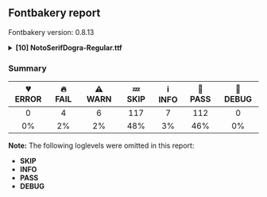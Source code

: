 ## Fontbakery report

Fontbakery version: 0.8.13

<details><summary><b>[10] NotoSerifDogra-Regular.ttf</b></summary><div><details><summary>🔥 <b>FAIL:</b> Noto fonts must have an ARTICLE.en_us.html file (<a href="https://font-bakery.readthedocs.io/en/stable/fontbakery/profiles/googlefonts.html#com.google.fonts/check/description/noto_has_article">com.google.fonts/check/description/noto_has_article</a>)</summary><div>


* 🔥 **FAIL** This is a Noto font but it lacks an ARTICLE.en_us.html file [code: missing-article]
</div></details><details><summary>🔥 <b>FAIL:</b> Ensure soft_dotted characters lose their dot when combined with marks that replace the dot. (<a href="https://font-bakery.readthedocs.io/en/stable/fontbakery/profiles/universal.html#com.google.fonts/check/soft_dotted">com.google.fonts/check/soft_dotted</a>)</summary><div>


* 🔥 **FAIL** The dot of soft dotted characters used in orthographies must disappear in the following strings: į̀ į́ į̂ į̃ į̄ į̌

The dot of soft dotted characters should disappear in other cases, for example: į̆ į̇ į̈ į̊ į̋ į̒ į̦̀ į̦́ į̦̂ į̦̃ į̦̄ į̦̆ į̦̇ į̦̈ į̦̊ į̦̋ į̦̌ į̦̒ į̧̀ į̧́ [code: soft-dotted]
</div></details><details><summary>🔥 <b>FAIL:</b> Space and non-breaking space have the same width? (<a href="https://font-bakery.readthedocs.io/en/stable/fontbakery/profiles/universal.html#com.google.fonts/check/whitespace_widths">com.google.fonts/check/whitespace_widths</a>)</summary><div>


* 🔥 **FAIL** Space and non-breaking space have differing width: The space glyph named space is 260 font units wide, non-breaking space named (uni00A0) is 240 font units wide, and both should be positive and the same. GlyphsApp has "Sidebearing arithmetic" (https://glyphsapp.com/tutorials/spacing) which allows you to set the non-breaking space width to always equal the space width. [code: different-widths]
</div></details><details><summary>🔥 <b>FAIL:</b> Check that texts shape as per expectation (<a href="https://font-bakery.readthedocs.io/en/stable/fontbakery/profiles/<Section: Shaping Checks>.html#com.google.fonts/check/shaping/regression">com.google.fonts/check/shaping/regression</a>)</summary><div>


* 🔥 **FAIL** qa/shaping_tests/dogra.json: Expected and actual shaping not matching
<div class="shaping">


<style type="text/css">
    @font-face {font-family: "TestFont"; src: url(../../fonts/NotoSerifDogra/googlefonts/ttf/NotoSerifDogra-Regular.ttf);}
    .tf { font-family: "TestFont"; }
    .shaping pre { font-size: 1.2rem; }
    .shaping li {
        font-size: 1.2rem;
        border-top: 1px solid #ddd;
        padding: 12px;
        margin-top: 12px;
    }
    .shaping-svg {
        height: 100px;
        margin: 10px;
        transform: matrix(1, 0, 0, -1, 0, 0);
    }
</style>

<h4>qa/shaping_tests/dogra.json: Expected and actual shaping not matching</h4>


</div>
<div class="shaping">

<li>Shaping did not match: <span class="tf">𑠊𑠹𑠨𑠭 𑠙𑠹𑠤𑠭 𑠑𑠹𑠓𑠭 𑠩𑠹𑠔𑠭 𑠧𑠹𑠤𑠭</span> (#9)</li>


<pre>Expected: matraI.alt.dogra=0+284|KaSsa.dogra=0+563|space=4+240|matraI.dogra=5+284|TaRa.dogra=5+546|space=9+240|matraI.dogra=10+284|JaNya.dogra=10+774|space=14+240|matraI.dogra=15+284|SaTta.dogra=15+601|space=19+240|matraI.dogra=20+284|ShaRa.dogra=20+822</pre>



<pre>Got     : matraI.alt.dogra=0+284|KaSsa.dogra=0+563|space=4+260|matraI.dogra=5+284|TaRa.dogra=5+546|space=9+260|matraI.dogra=10+284|JaNya.dogra=10+774|space=14+260|matraI.dogra=15+284|SaTta.dogra=15+601|space=19+260|matraI.dogra=20+284|ShaRa.dogra=20+822</pre>


Got: <svg class="shaping-svg" xmlns="http://www.w3.org/2000/svg" viewBox="0 0 5766 2494" transform="matrix(1 0 0 -1 0 0)">
<path d="M172.0,-4.0L103.0,30.0L103.0,677.0Q103.0,754.0 148.0,795.0Q193.0,836.0 260.0,836.0Q313.0,836.0 348.5,813.0Q384.0,790.0 406.5,753.0Q429.0,716.0 441.0,673.0L405.0,658.0Q384.0,712.0 354.0,740.5Q324.0,769.0 280.0,769.0Q238.0,769.0 209.5,741.5Q181.0,714.0 181.0,658.0L181.0,-4.0L172.0,-4.0Z" transform="translate(0, 864)"/>
<path d="M504.0,-55.0Q486.0,-23.0 470.0,6.0Q454.0,35.0 436.0,61.0Q405.0,42.0 363.0,31.0Q321.0,20.0 268.0,20.0Q229.0,20.0 189.5,31.5Q150.0,43.0 117.5,63.0Q85.0,83.0 65.0,109.0Q45.0,135.0 45.0,163.0Q45.0,208.0 80.0,234.5Q115.0,261.0 179.0,261.0Q233.0,261.0 278.0,244.5Q323.0,228.0 358.0,203.5Q393.0,179.0 416.0,156.0Q422.0,167.0 424.5,179.5Q427.0,192.0 427.0,205.0Q427.0,240.0 398.0,263.5Q369.0,287.0 288.0,302.0L243.0,310.0Q158.0,326.0 110.0,369.0Q62.0,412.0 62.0,479.0Q62.0,525.0 87.5,560.5Q113.0,596.0 160.0,617.0Q207.0,638.0 271.0,638.0Q314.0,638.0 353.5,625.0Q393.0,612.0 424.0,590.5Q455.0,569.0 473.0,544.0Q491.0,519.0 491.0,494.0Q491.0,449.0 453.0,424.0Q415.0,399.0 353.0,399.0Q296.0,399.0 240.5,422.5Q185.0,446.0 145.0,484.0Q141.0,472.0 141.0,456.0Q141.0,416.0 166.0,394.5Q191.0,373.0 245.0,362.0L298.0,352.0Q411.0,331.0 459.0,285.5Q507.0,240.0 507.0,182.0Q507.0,131.0 472.0,91.0Q515.0,38.0 552.0,-27.0L504.0,-55.0ZM311.0,462.0Q358.0,462.0 384.5,476.0Q411.0,490.0 411.0,518.0Q411.0,542.0 387.0,558.0Q363.0,574.0 313.0,574.0Q267.0,574.0 228.5,560.0Q190.0,546.0 167.0,520.0Q193.0,494.0 229.5,478.0Q266.0,462.0 311.0,462.0ZM228.0,83.0Q286.0,83.0 325.0,93.5Q364.0,104.0 387.0,122.0Q351.0,154.0 309.5,174.5Q268.0,195.0 211.0,195.0Q170.0,195.0 147.5,179.5Q125.0,164.0 125.0,139.0Q125.0,83.0 228.0,83.0Z" transform="translate(284, 864)"/>
<path d="" transform="translate(847, 864)"/>
<path d="M172.0,-4.0L103.0,30.0L103.0,558.0L47.0,558.0L15.0,616.0L15.0,625.0L103.0,625.0L103.0,670.0Q103.0,748.0 152.5,791.0Q202.0,834.0 278.0,834.0Q331.0,834.0 369.0,813.5Q407.0,793.0 432.5,758.0Q458.0,723.0 472.5,680.5Q487.0,638.0 493.0,594.0L443.0,585.0Q438.0,634.0 422.0,675.5Q406.0,717.0 376.0,742.5Q346.0,768.0 300.0,768.0Q251.0,768.0 216.0,739.5Q181.0,711.0 181.0,652.0L181.0,625.0L382.0,625.0L414.0,567.0L415.0,558.0L181.0,558.0L181.0,-4.0L172.0,-4.0Z" transform="translate(1107, 864)"/>
<path d="M333.0,-145.0L194.0,25.0Q116.0,30.0 75.5,57.0Q35.0,84.0 35.0,122.0Q35.0,148.0 51.0,163.0Q67.0,178.0 95.0,178.0Q123.0,178.0 149.0,158.5Q175.0,139.0 210.0,94.0L212.0,94.0Q305.0,94.0 350.5,129.5Q396.0,165.0 396.0,222.0Q396.0,263.0 363.5,288.0Q331.0,313.0 268.0,313.0L141.0,313.0L118.0,380.0L158.0,380.0Q230.0,380.0 279.0,395.5Q328.0,411.0 356.0,449.5Q384.0,488.0 391.0,558.0L57.0,558.0L25.0,616.0L25.0,625.0L489.0,625.0L521.0,567.0L521.0,558.0L475.0,558.0Q467.0,473.0 438.5,422.0Q410.0,371.0 360.0,344.0Q388.0,332.0 414.5,310.0Q441.0,288.0 459.0,258.0Q477.0,228.0 477.0,191.0Q477.0,119.0 420.5,76.0Q364.0,33.0 266.0,25.0L386.0,-99.0L333.0,-145.0Z" transform="translate(1391, 864)"/>
<path d="" transform="translate(1937, 864)"/>
<path d="M172.0,-4.0L103.0,30.0L103.0,558.0L47.0,558.0L15.0,616.0L15.0,625.0L103.0,625.0L103.0,670.0Q103.0,748.0 152.5,791.0Q202.0,834.0 278.0,834.0Q331.0,834.0 369.0,813.5Q407.0,793.0 432.5,758.0Q458.0,723.0 472.5,680.5Q487.0,638.0 493.0,594.0L443.0,585.0Q438.0,634.0 422.0,675.5Q406.0,717.0 376.0,742.5Q346.0,768.0 300.0,768.0Q251.0,768.0 216.0,739.5Q181.0,711.0 181.0,652.0L181.0,625.0L382.0,625.0L414.0,567.0L415.0,558.0L181.0,558.0L181.0,-4.0L172.0,-4.0Z" transform="translate(2197, 864)"/>
<path d="M284.0,24.0Q247.0,24.0 208.0,41.5Q169.0,59.0 136.0,89.5Q103.0,120.0 83.0,160.5Q63.0,201.0 63.0,246.0Q63.0,328.0 119.5,368.5Q176.0,409.0 270.0,409.0L352.0,409.0L352.0,558.0L57.0,558.0L25.0,616.0L25.0,625.0L717.0,625.0L749.0,567.0L749.0,558.0L430.0,558.0L430.0,408.0L485.0,407.0Q533.0,406.0 575.0,388.0Q617.0,370.0 649.0,339.5Q681.0,309.0 699.5,271.0Q718.0,233.0 718.0,194.0Q718.0,115.0 671.5,69.5Q625.0,24.0 548.0,24.0Q506.0,24.0 471.0,41.0Q436.0,58.0 410.0,82.0Q393.0,54.0 361.5,39.0Q330.0,24.0 284.0,24.0ZM255.0,88.0Q304.0,88.0 328.0,116.5Q352.0,145.0 352.0,190.0L352.0,342.0L300.0,342.0Q220.0,342.0 181.5,305.5Q143.0,269.0 143.0,206.0Q143.0,148.0 176.0,118.0Q209.0,88.0 255.0,88.0ZM513.0,88.0Q569.0,88.0 603.0,123.0Q637.0,158.0 637.0,228.0Q637.0,281.0 607.5,311.0Q578.0,341.0 516.0,341.0L430.0,341.0L430.0,164.0Q430.0,154.0 429.0,144.5Q428.0,135.0 426.0,126.0Q444.0,108.0 466.0,98.0Q488.0,88.0 513.0,88.0Z" transform="translate(2481, 864)"/>
<path d="" transform="translate(3255, 864)"/>
<path d="M172.0,-4.0L103.0,30.0L103.0,558.0L47.0,558.0L15.0,616.0L15.0,625.0L103.0,625.0L103.0,670.0Q103.0,748.0 152.5,791.0Q202.0,834.0 278.0,834.0Q331.0,834.0 369.0,813.5Q407.0,793.0 432.5,758.0Q458.0,723.0 472.5,680.5Q487.0,638.0 493.0,594.0L443.0,585.0Q438.0,634.0 422.0,675.5Q406.0,717.0 376.0,742.5Q346.0,768.0 300.0,768.0Q251.0,768.0 216.0,739.5Q181.0,711.0 181.0,652.0L181.0,625.0L382.0,625.0L414.0,567.0L415.0,558.0L181.0,558.0L181.0,-4.0L172.0,-4.0Z" transform="translate(3515, 864)"/>
<path d="M437.0,-87.0Q391.0,-87.0 347.5,-65.0Q304.0,-43.0 276.0,-6.5Q248.0,30.0 248.0,71.0Q248.0,101.0 260.0,123.5Q272.0,146.0 295.5,168.5Q319.0,191.0 353.0,221.0L390.0,253.0Q428.0,286.0 443.0,312.0Q458.0,338.0 458.0,372.0Q458.0,402.0 442.0,422.0Q426.0,442.0 394.0,442.0Q351.0,442.0 316.0,412.0Q281.0,382.0 237.0,313.0L214.0,277.0Q210.0,222.0 192.0,188.5Q174.0,155.0 142.0,155.0Q117.0,155.0 98.0,170.5Q79.0,186.0 79.0,206.0Q79.0,220.0 91.0,240.0L150.0,332.0Q151.0,340.0 151.5,348.5Q152.0,357.0 152.0,366.0Q152.0,428.0 123.0,478.5Q94.0,529.0 42.0,559.0L9.0,616.0L9.0,625.0L544.0,625.0L576.0,567.0L576.0,558.0L126.0,558.0Q152.0,530.0 171.0,490.0Q190.0,450.0 200.0,407.0Q241.0,463.0 277.0,484.5Q313.0,506.0 358.0,506.0Q392.0,506.0 423.5,490.5Q455.0,475.0 480.5,450.0Q506.0,425.0 521.0,395.5Q536.0,366.0 536.0,337.0Q536.0,294.0 515.0,265.0Q494.0,236.0 447.0,194.0L416.0,166.0Q381.0,135.0 361.5,114.5Q342.0,94.0 334.0,78.0Q326.0,62.0 326.0,42.0Q326.0,-23.0 405.0,-23.0Q446.0,-23.0 477.0,-6.5Q508.0,10.0 538.0,41.0L586.0,-18.0Q563.0,-49.0 527.5,-68.0Q492.0,-87.0 437.0,-87.0Z" transform="translate(3799, 864)"/>
<path d="" transform="translate(4400, 864)"/>
<path d="M172.0,-4.0L103.0,30.0L103.0,558.0L47.0,558.0L15.0,616.0L15.0,625.0L103.0,625.0L103.0,670.0Q103.0,748.0 152.5,791.0Q202.0,834.0 278.0,834.0Q331.0,834.0 369.0,813.5Q407.0,793.0 432.5,758.0Q458.0,723.0 472.5,680.5Q487.0,638.0 493.0,594.0L443.0,585.0Q438.0,634.0 422.0,675.5Q406.0,717.0 376.0,742.5Q346.0,768.0 300.0,768.0Q251.0,768.0 216.0,739.5Q181.0,711.0 181.0,652.0L181.0,625.0L382.0,625.0L414.0,567.0L415.0,558.0L181.0,558.0L181.0,-4.0L172.0,-4.0Z" transform="translate(4660, 864)"/>
<path d="M359.0,-16.0L201.0,167.0Q182.0,161.0 160.0,161.0Q120.0,161.0 92.0,186.0Q64.0,211.0 64.0,242.0Q64.0,267.0 78.5,281.5Q93.0,296.0 117.0,296.0Q136.0,296.0 154.0,286.0Q172.0,276.0 197.0,252.0Q233.0,266.0 258.5,286.5Q284.0,307.0 300.0,332.0Q209.0,349.0 151.0,389.5Q93.0,430.0 93.0,504.0Q93.0,535.0 103.0,558.0L56.0,558.0L25.0,616.0L25.0,625.0L765.0,625.0L797.0,567.0L797.0,558.0L733.0,558.0L733.0,436.0Q733.0,376.0 720.0,339.0Q707.0,302.0 680.0,276.0Q653.0,250.0 612.0,223.0L764.0,33.0L716.0,-5.0L555.0,215.0Q536.0,241.0 526.0,259.5Q516.0,278.0 516.0,297.0Q516.0,316.0 528.5,327.5Q541.0,339.0 566.0,351.0L651.0,393.0Q653.0,404.0 654.0,418.0Q655.0,432.0 655.0,448.0L655.0,558.0L406.0,558.0Q414.0,516.0 414.0,469.0L414.0,458.0Q414.0,363.0 379.0,298.0Q344.0,233.0 252.0,188.0L405.0,27.0L359.0,-16.0ZM321.0,375.0Q334.0,413.0 334.0,464.0L334.0,475.0Q334.0,497.0 332.5,518.0Q331.0,539.0 327.0,558.0L190.0,558.0Q183.0,547.0 178.0,531.5Q173.0,516.0 173.0,499.0L173.0,489.0Q173.0,446.0 208.5,417.5Q244.0,389.0 321.0,375.0Z" transform="translate(4944, 864)"/>
</svg>
 Expected: <svg class="shaping-svg" xmlns="http://www.w3.org/2000/svg" viewBox="0 0 5686 2494" transform="matrix(1 0 0 -1 0 0)">
<path d="M172.0,-4.0L103.0,30.0L103.0,677.0Q103.0,754.0 148.0,795.0Q193.0,836.0 260.0,836.0Q313.0,836.0 348.5,813.0Q384.0,790.0 406.5,753.0Q429.0,716.0 441.0,673.0L405.0,658.0Q384.0,712.0 354.0,740.5Q324.0,769.0 280.0,769.0Q238.0,769.0 209.5,741.5Q181.0,714.0 181.0,658.0L181.0,-4.0L172.0,-4.0Z" transform="translate(0, 864)"/>
<path d="M504.0,-55.0Q486.0,-23.0 470.0,6.0Q454.0,35.0 436.0,61.0Q405.0,42.0 363.0,31.0Q321.0,20.0 268.0,20.0Q229.0,20.0 189.5,31.5Q150.0,43.0 117.5,63.0Q85.0,83.0 65.0,109.0Q45.0,135.0 45.0,163.0Q45.0,208.0 80.0,234.5Q115.0,261.0 179.0,261.0Q233.0,261.0 278.0,244.5Q323.0,228.0 358.0,203.5Q393.0,179.0 416.0,156.0Q422.0,167.0 424.5,179.5Q427.0,192.0 427.0,205.0Q427.0,240.0 398.0,263.5Q369.0,287.0 288.0,302.0L243.0,310.0Q158.0,326.0 110.0,369.0Q62.0,412.0 62.0,479.0Q62.0,525.0 87.5,560.5Q113.0,596.0 160.0,617.0Q207.0,638.0 271.0,638.0Q314.0,638.0 353.5,625.0Q393.0,612.0 424.0,590.5Q455.0,569.0 473.0,544.0Q491.0,519.0 491.0,494.0Q491.0,449.0 453.0,424.0Q415.0,399.0 353.0,399.0Q296.0,399.0 240.5,422.5Q185.0,446.0 145.0,484.0Q141.0,472.0 141.0,456.0Q141.0,416.0 166.0,394.5Q191.0,373.0 245.0,362.0L298.0,352.0Q411.0,331.0 459.0,285.5Q507.0,240.0 507.0,182.0Q507.0,131.0 472.0,91.0Q515.0,38.0 552.0,-27.0L504.0,-55.0ZM311.0,462.0Q358.0,462.0 384.5,476.0Q411.0,490.0 411.0,518.0Q411.0,542.0 387.0,558.0Q363.0,574.0 313.0,574.0Q267.0,574.0 228.5,560.0Q190.0,546.0 167.0,520.0Q193.0,494.0 229.5,478.0Q266.0,462.0 311.0,462.0ZM228.0,83.0Q286.0,83.0 325.0,93.5Q364.0,104.0 387.0,122.0Q351.0,154.0 309.5,174.5Q268.0,195.0 211.0,195.0Q170.0,195.0 147.5,179.5Q125.0,164.0 125.0,139.0Q125.0,83.0 228.0,83.0Z" transform="translate(284, 864)"/>
<path d="" transform="translate(847, 864)"/>
<path d="M172.0,-4.0L103.0,30.0L103.0,558.0L47.0,558.0L15.0,616.0L15.0,625.0L103.0,625.0L103.0,670.0Q103.0,748.0 152.5,791.0Q202.0,834.0 278.0,834.0Q331.0,834.0 369.0,813.5Q407.0,793.0 432.5,758.0Q458.0,723.0 472.5,680.5Q487.0,638.0 493.0,594.0L443.0,585.0Q438.0,634.0 422.0,675.5Q406.0,717.0 376.0,742.5Q346.0,768.0 300.0,768.0Q251.0,768.0 216.0,739.5Q181.0,711.0 181.0,652.0L181.0,625.0L382.0,625.0L414.0,567.0L415.0,558.0L181.0,558.0L181.0,-4.0L172.0,-4.0Z" transform="translate(1087, 864)"/>
<path d="M333.0,-145.0L194.0,25.0Q116.0,30.0 75.5,57.0Q35.0,84.0 35.0,122.0Q35.0,148.0 51.0,163.0Q67.0,178.0 95.0,178.0Q123.0,178.0 149.0,158.5Q175.0,139.0 210.0,94.0L212.0,94.0Q305.0,94.0 350.5,129.5Q396.0,165.0 396.0,222.0Q396.0,263.0 363.5,288.0Q331.0,313.0 268.0,313.0L141.0,313.0L118.0,380.0L158.0,380.0Q230.0,380.0 279.0,395.5Q328.0,411.0 356.0,449.5Q384.0,488.0 391.0,558.0L57.0,558.0L25.0,616.0L25.0,625.0L489.0,625.0L521.0,567.0L521.0,558.0L475.0,558.0Q467.0,473.0 438.5,422.0Q410.0,371.0 360.0,344.0Q388.0,332.0 414.5,310.0Q441.0,288.0 459.0,258.0Q477.0,228.0 477.0,191.0Q477.0,119.0 420.5,76.0Q364.0,33.0 266.0,25.0L386.0,-99.0L333.0,-145.0Z" transform="translate(1371, 864)"/>
<path d="" transform="translate(1917, 864)"/>
<path d="M172.0,-4.0L103.0,30.0L103.0,558.0L47.0,558.0L15.0,616.0L15.0,625.0L103.0,625.0L103.0,670.0Q103.0,748.0 152.5,791.0Q202.0,834.0 278.0,834.0Q331.0,834.0 369.0,813.5Q407.0,793.0 432.5,758.0Q458.0,723.0 472.5,680.5Q487.0,638.0 493.0,594.0L443.0,585.0Q438.0,634.0 422.0,675.5Q406.0,717.0 376.0,742.5Q346.0,768.0 300.0,768.0Q251.0,768.0 216.0,739.5Q181.0,711.0 181.0,652.0L181.0,625.0L382.0,625.0L414.0,567.0L415.0,558.0L181.0,558.0L181.0,-4.0L172.0,-4.0Z" transform="translate(2157, 864)"/>
<path d="M284.0,24.0Q247.0,24.0 208.0,41.5Q169.0,59.0 136.0,89.5Q103.0,120.0 83.0,160.5Q63.0,201.0 63.0,246.0Q63.0,328.0 119.5,368.5Q176.0,409.0 270.0,409.0L352.0,409.0L352.0,558.0L57.0,558.0L25.0,616.0L25.0,625.0L717.0,625.0L749.0,567.0L749.0,558.0L430.0,558.0L430.0,408.0L485.0,407.0Q533.0,406.0 575.0,388.0Q617.0,370.0 649.0,339.5Q681.0,309.0 699.5,271.0Q718.0,233.0 718.0,194.0Q718.0,115.0 671.5,69.5Q625.0,24.0 548.0,24.0Q506.0,24.0 471.0,41.0Q436.0,58.0 410.0,82.0Q393.0,54.0 361.5,39.0Q330.0,24.0 284.0,24.0ZM255.0,88.0Q304.0,88.0 328.0,116.5Q352.0,145.0 352.0,190.0L352.0,342.0L300.0,342.0Q220.0,342.0 181.5,305.5Q143.0,269.0 143.0,206.0Q143.0,148.0 176.0,118.0Q209.0,88.0 255.0,88.0ZM513.0,88.0Q569.0,88.0 603.0,123.0Q637.0,158.0 637.0,228.0Q637.0,281.0 607.5,311.0Q578.0,341.0 516.0,341.0L430.0,341.0L430.0,164.0Q430.0,154.0 429.0,144.5Q428.0,135.0 426.0,126.0Q444.0,108.0 466.0,98.0Q488.0,88.0 513.0,88.0Z" transform="translate(2441, 864)"/>
<path d="" transform="translate(3215, 864)"/>
<path d="M172.0,-4.0L103.0,30.0L103.0,558.0L47.0,558.0L15.0,616.0L15.0,625.0L103.0,625.0L103.0,670.0Q103.0,748.0 152.5,791.0Q202.0,834.0 278.0,834.0Q331.0,834.0 369.0,813.5Q407.0,793.0 432.5,758.0Q458.0,723.0 472.5,680.5Q487.0,638.0 493.0,594.0L443.0,585.0Q438.0,634.0 422.0,675.5Q406.0,717.0 376.0,742.5Q346.0,768.0 300.0,768.0Q251.0,768.0 216.0,739.5Q181.0,711.0 181.0,652.0L181.0,625.0L382.0,625.0L414.0,567.0L415.0,558.0L181.0,558.0L181.0,-4.0L172.0,-4.0Z" transform="translate(3455, 864)"/>
<path d="M437.0,-87.0Q391.0,-87.0 347.5,-65.0Q304.0,-43.0 276.0,-6.5Q248.0,30.0 248.0,71.0Q248.0,101.0 260.0,123.5Q272.0,146.0 295.5,168.5Q319.0,191.0 353.0,221.0L390.0,253.0Q428.0,286.0 443.0,312.0Q458.0,338.0 458.0,372.0Q458.0,402.0 442.0,422.0Q426.0,442.0 394.0,442.0Q351.0,442.0 316.0,412.0Q281.0,382.0 237.0,313.0L214.0,277.0Q210.0,222.0 192.0,188.5Q174.0,155.0 142.0,155.0Q117.0,155.0 98.0,170.5Q79.0,186.0 79.0,206.0Q79.0,220.0 91.0,240.0L150.0,332.0Q151.0,340.0 151.5,348.5Q152.0,357.0 152.0,366.0Q152.0,428.0 123.0,478.5Q94.0,529.0 42.0,559.0L9.0,616.0L9.0,625.0L544.0,625.0L576.0,567.0L576.0,558.0L126.0,558.0Q152.0,530.0 171.0,490.0Q190.0,450.0 200.0,407.0Q241.0,463.0 277.0,484.5Q313.0,506.0 358.0,506.0Q392.0,506.0 423.5,490.5Q455.0,475.0 480.5,450.0Q506.0,425.0 521.0,395.5Q536.0,366.0 536.0,337.0Q536.0,294.0 515.0,265.0Q494.0,236.0 447.0,194.0L416.0,166.0Q381.0,135.0 361.5,114.5Q342.0,94.0 334.0,78.0Q326.0,62.0 326.0,42.0Q326.0,-23.0 405.0,-23.0Q446.0,-23.0 477.0,-6.5Q508.0,10.0 538.0,41.0L586.0,-18.0Q563.0,-49.0 527.5,-68.0Q492.0,-87.0 437.0,-87.0Z" transform="translate(3739, 864)"/>
<path d="" transform="translate(4340, 864)"/>
<path d="M172.0,-4.0L103.0,30.0L103.0,558.0L47.0,558.0L15.0,616.0L15.0,625.0L103.0,625.0L103.0,670.0Q103.0,748.0 152.5,791.0Q202.0,834.0 278.0,834.0Q331.0,834.0 369.0,813.5Q407.0,793.0 432.5,758.0Q458.0,723.0 472.5,680.5Q487.0,638.0 493.0,594.0L443.0,585.0Q438.0,634.0 422.0,675.5Q406.0,717.0 376.0,742.5Q346.0,768.0 300.0,768.0Q251.0,768.0 216.0,739.5Q181.0,711.0 181.0,652.0L181.0,625.0L382.0,625.0L414.0,567.0L415.0,558.0L181.0,558.0L181.0,-4.0L172.0,-4.0Z" transform="translate(4580, 864)"/>
<path d="M359.0,-16.0L201.0,167.0Q182.0,161.0 160.0,161.0Q120.0,161.0 92.0,186.0Q64.0,211.0 64.0,242.0Q64.0,267.0 78.5,281.5Q93.0,296.0 117.0,296.0Q136.0,296.0 154.0,286.0Q172.0,276.0 197.0,252.0Q233.0,266.0 258.5,286.5Q284.0,307.0 300.0,332.0Q209.0,349.0 151.0,389.5Q93.0,430.0 93.0,504.0Q93.0,535.0 103.0,558.0L56.0,558.0L25.0,616.0L25.0,625.0L765.0,625.0L797.0,567.0L797.0,558.0L733.0,558.0L733.0,436.0Q733.0,376.0 720.0,339.0Q707.0,302.0 680.0,276.0Q653.0,250.0 612.0,223.0L764.0,33.0L716.0,-5.0L555.0,215.0Q536.0,241.0 526.0,259.5Q516.0,278.0 516.0,297.0Q516.0,316.0 528.5,327.5Q541.0,339.0 566.0,351.0L651.0,393.0Q653.0,404.0 654.0,418.0Q655.0,432.0 655.0,448.0L655.0,558.0L406.0,558.0Q414.0,516.0 414.0,469.0L414.0,458.0Q414.0,363.0 379.0,298.0Q344.0,233.0 252.0,188.0L405.0,27.0L359.0,-16.0ZM321.0,375.0Q334.0,413.0 334.0,464.0L334.0,475.0Q334.0,497.0 332.5,518.0Q331.0,539.0 327.0,558.0L190.0,558.0Q183.0,547.0 178.0,531.5Q173.0,516.0 173.0,499.0L173.0,489.0Q173.0,446.0 208.5,417.5Q244.0,389.0 321.0,375.0Z" transform="translate(4864, 864)"/>
</svg>


</div> [code: shaping-regression]
</div></details><details><summary>⚠ <b>WARN:</b> Ensure fonts have ScriptLangTags declared on the 'meta' table. (<a href="https://font-bakery.readthedocs.io/en/stable/fontbakery/profiles/googlefonts.html#com.google.fonts/check/meta/script_lang_tags">com.google.fonts/check/meta/script_lang_tags</a>)</summary><div>


* ⚠ **WARN** This font file does not have a 'meta' table. [code: lacks-meta-table]
</div></details><details><summary>⚠ <b>WARN:</b> Check font contains no unreachable glyphs (<a href="https://font-bakery.readthedocs.io/en/stable/fontbakery/profiles/universal.html#com.google.fonts/check/unreachable_glyphs">com.google.fonts/check/unreachable_glyphs</a>)</summary><div>


* ⚠ **WARN** The following glyphs could not be reached by codepoint or substitution rules:

	- Avagraha.dogra

	- Eight.dogra

	- Five.dogra

	- Four.dogra

	- Nine.dogra

	- One.dogra

	- Seven.dogra

	- Six.dogra

	- Three.dogra

	- Two.dogra 

	- 6 more.

Use -F or --full-lists to disable shortening of long lists.
 [code: unreachable-glyphs]
</div></details><details><summary>⚠ <b>WARN:</b> Check if each glyph has the recommended amount of contours. (<a href="https://font-bakery.readthedocs.io/en/stable/fontbakery/profiles/universal.html#com.google.fonts/check/contour_count">com.google.fonts/check/contour_count</a>)</summary><div>


* ⚠ **WARN** This check inspects the glyph outlines and detects the total number of contours in each of them. The expected values are infered from the typical ammounts of contours observed in a large collection of reference font families. The divergences listed below may simply indicate a significantly different design on some of your glyphs. On the other hand, some of these may flag actual bugs in the font such as glyphs mapped to an incorrect codepoint. Please consider reviewing the design and codepoint assignment of these to make sure they are correct.

The following glyphs do not have the recommended number of contours:

	- Glyph name: aogonek	Contours detected: 3	Expected: 2

	- Glyph name: Uogonek	Contours detected: 2	Expected: 1

	- Glyph name: uogonek	Contours detected: 2	Expected: 1

	- Glyph name: Uogonek	Contours detected: 2	Expected: 1

	- Glyph name: aogonek	Contours detected: 3	Expected: 2 

	- Glyph name: uogonek	Contours detected: 2	Expected: 1
 [code: contour-count]
</div></details><details><summary>⚠ <b>WARN:</b> Check math signs have the same width. (<a href="https://font-bakery.readthedocs.io/en/stable/fontbakery/profiles/universal.html#com.google.fonts/check/math_signs_width">com.google.fonts/check/math_signs_width</a>)</summary><div>


* ⚠ **WARN** The most common width is 559 among a set of 6 math glyphs.
The following math glyphs have a different width, though:

Width = 310:
minus
 [code: width-outliers]
</div></details><details><summary>⚠ <b>WARN:</b> Are there any misaligned on-curve points? (<a href="https://font-bakery.readthedocs.io/en/stable/fontbakery/profiles/<Section: Outline Correctness Checks>.html#com.google.fonts/check/outline_alignment_miss">com.google.fonts/check/outline_alignment_miss</a>)</summary><div>


* ⚠ **WARN** The following glyphs have on-curve points which have potentially incorrect y coordinates:

	* comma (U+002C): X=114.0,Y=1.0 (should be at baseline 0?)

	* three (U+0033): X=334.5,Y=1.0 (should be at baseline 0?)

	* five (U+0035): X=395.5,Y=624.0 (should be at cap-height 625?)

	* nine (U+0039): X=139.0,Y=2.0 (should be at baseline 0?)

	* semicolon (U+003B): X=132.0,Y=1.0 (should be at baseline 0?)

	* G (U+0047): X=519.0,Y=1.5 (should be at baseline 0?)

	* P (U+0050): X=422.0,Y=625.5 (should be at cap-height 625?)

	* V (U+0056): X=192.0,Y=624.0 (should be at cap-height 625?)

	* V (U+0056): X=520.0,Y=623.0 (should be at cap-height 625?)

	* W (U+0057): X=201.0,Y=624.0 (should be at cap-height 625?) 

	* 49 more.

Use -F or --full-lists to disable shortening of long lists. [code: found-misalignments]
</div></details><details><summary>⚠ <b>WARN:</b> Do any segments have colinear vectors? (<a href="https://font-bakery.readthedocs.io/en/stable/fontbakery/profiles/<Section: Outline Correctness Checks>.html#com.google.fonts/check/outline_colinear_vectors">com.google.fonts/check/outline_colinear_vectors</a>)</summary><div>


* ⚠ **WARN** The following glyphs have colinear vectors:

	* Ba.dogra (U+11820): L<<326.0,385.0>--<242.0,353.0>> -> L<<242.0,353.0>--<239.0,352.0>> 

	* Rra.dogra (U+1182B): L<<311.0,70.0>--<293.0,67.0>> -> L<<293.0,67.0>--<235.0,60.0>> [code: found-colinear-vectors]
</div></details><br></div></details>

### Summary

| 💔 ERROR | 🔥 FAIL | ⚠ WARN | 💤 SKIP | ℹ INFO | 🍞 PASS | 🔎 DEBUG |
|:-----:|:----:|:----:|:----:|:----:|:----:|:----:|
| 0 | 4 | 6 | 117 | 7 | 112 | 0 |
| 0% | 2% | 2% | 48% | 3% | 46% | 0% |

**Note:** The following loglevels were omitted in this report:
* **SKIP**
* **INFO**
* **PASS**
* **DEBUG**
